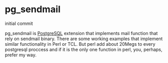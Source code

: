# pg_sendmail
initial commit

pg_sendmail is [PostgreSQL](https://www.postgresql.org/) extension that implements mail function that rely on sendmail binary.
There are some working examples that implement similar functionality in Perl or TCL. But perl add about 20Megs to every postgresql proccess and if it is the only one function in perl, you, perhaps, prefer my way.
